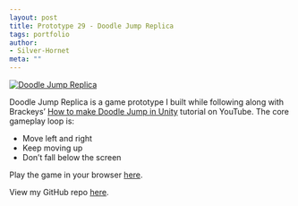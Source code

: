 ```yaml
---
layout: post
title: Prototype 29 - Doodle Jump Replica
tags: portfolio
author:
- Silver-Hornet
meta: ""
---
```


[![Doodle Jump Replica]({{site.url}}/doodle-jump-replica.png)](https://play.unity.com/mg/other/brackeys-doodle-jump-replica)

Doodle Jump Replica is a game prototype I built while following along with Brackeys’ [How to make Doodle Jump in Unity](https://www.youtube.com/watch?v=fHN-26GEVhA) tutorial on YouTube. The core gameplay loop is:

- Move left and right
- Keep moving up 
- Don’t fall below the screen

Play the game in your browser [here](https://play.unity.com/mg/other/brackeys-doodle-jump-replica).

View my GitHub repo [here](https://github.com/silver-hornet/brackeys-doodle-jump-replica).